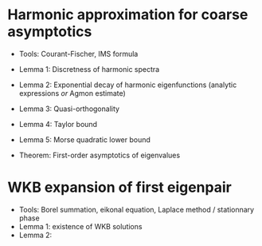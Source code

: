 # Harmonic approximation for coarse asymptotics
- Tools: Courant-Fischer, IMS formula
- Lemma 1: Discretness of harmonic spectra
- Lemma 2: Exponential decay of harmonic eigenfunctions (analytic expressions *or* Agmon estimate)
- Lemma 3: Quasi-orthogonality 
- Lemma 4: Taylor bound
- Lemma 5: Morse quadratic lower bound

- Theorem: First-order asymptotics of eigenvalues

# WKB expansion of first eigenpair
- Tools: Borel summation, eikonal equation, Laplace method / stationnary phase
- Lemma 1: existence of WKB solutions
- Lemma 2: 